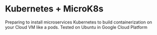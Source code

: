 # Kubernetes + MicroK8s
Preparing to install microservices Kubernetes to build containerization on your Cloud VM like a pods.
Tested on Ubuntu in Google Cloud Platform
